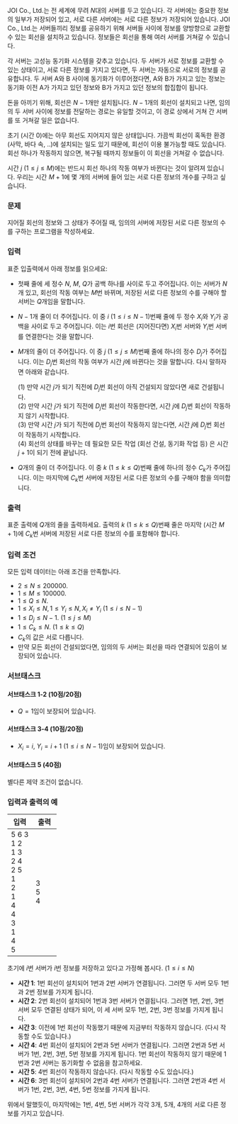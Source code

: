 JOI Co., Ltd.는 전 세계에 무려 $N$대의 서버를 두고 있습니다. 각 서버에는 중요한 정보의 일부가 저장되어 있고, 서로 다른 서버에는 서로 다른 정보가 저장되어 있습니다. JOI Co., Ltd.는 서버들끼리 정보를 공유하기 위해 서버들 사이에 정보를 양방향으로 교환할 수 있는 회선을 설치하고 있습니다. 정보들은 회선을 통해 여러 서버를 거쳐갈 수 있습니다.

각 서버는 고성능 동기화 시스템을 갖추고 있습니다. 두 서버가 서로 정보를 교환할 수 있는 상태이고, 서로 다른 정보를 가지고 있다면, 두 서버는 자동으로 서로의 정보를 공유합니다. 두 서버 A와 B 사이에 동기화가 이루어졌다면, A와 B가 가지고 있는 정보는 동기화 이전 A가 가지고 있던 정보와 B가 가지고 있던 정보의 합집합이 됩니다.

돈을 아끼기 위해, 회선은 $N-1$개만 설치됩니다. $N-1$개의 회선이 설치되고 나면, 임의의 두 서버 사이에 정보를 전달하는 경로는 유일할 것이고, 이 경로 상에서 거쳐 간 서버를 또 거쳐갈 일은 없습니다.

초기 (시간 0)에는 아무 회선도 지어지지 않은 상태입니다. 가끔씩 회선이 혹독한 환경 (사막, 바다 속, ..)에 설치되는 일도 있기 때문에, 회선이 이용 불가능할 때도 있습니다. 회선 하나가 작동하지 않으면, 복구될 때까지 정보들이 이 회선을 거쳐갈 수 없습니다.

시간 $j$ ($1 \le j \le M$)에는 반드시 회선 하나의 작동 여부가 바뀐다는 것이 알려져 있습니다. 우리는 시간 $M+1$에 몇 개의 서버에 들어 있는 서로 다른 정보의 개수를 구하고 싶습니다.

### 문제

지어질 회선의 정보와 그 상태가 주어질 때, 임의의 서버에 저장된 서로 다른 정보의 수를 구하는 프로그램을 작성하세요.

### 입력

표준 입출력에서 아래 정보를 읽으세요:

* 첫째 줄에 세 정수 $N$, $M$, $Q$가 공백 하나를 사이로 두고 주어집니다. 이는 서버가 $N$개 있고, 회선의 작동 여부는 $M$번 바뀌며, 저장된 서로 다른 정보의 수를 구해야 할 서버는 $Q$개임을 말합니다.

* $N-1$개 줄이 더 주어집니다. 이 중 $i$ ($1 \le i \le N-1$)번째 줄에 두 정수 $X_i$와 $Y_i$가 공백을 사이로 두고 주어집니다. 이는 $i$번 회선은 (지어진다면) $X_i$번 서버와 $Y_i$번 서버를 연결한다는 것을 말합니다.

* $M$개의 줄이 더 주어집니다. 이 중 $j$ ($1 \le j \le M$)번째 줄에 하나의 정수 $D_j$가 주어집니다. 이는 $D_j$번 회선의 작동 여부가 시간 $j$에 바뀐다는 것을 말합니다. 다시 말하자면 아래와 같습니다.

  (1) 만약 시간 $j$가 되기 직전에 $D_j$번 회선이 아직 건설되지 않았다면 새로 건설됩니다.<br>
  (2) 만약 시간 $j$가 되기 직전에 $D_j$번 회선이 작동한다면, 시간 $j$에 $D_j$번 회선이 작동하지 않기 시작합니다.<br>
  (3) 만약 시간 $j$가 되기 직전에 $D_j$번 회선이 작동하지 않는다면, 시간 $j$에 $D_j$번 회선이 작동하기 시작합니다.<br>
  (4) 회선의 상태를 바꾸는 데 필요한 모든 작업 (회선 건설, 동기화 작업 등) 은 시간 $j+1$이 되기 전에 끝납니다.<br>

* $Q$개의 줄이 더 주어집니다. 이 중 $k$ ($1 \le k \le Q$)번째 줄에 하나의 정수 $C_k$가 주어집니다. 이는 마지막에 $C_k$번 서버에 저장된 서로 다른 정보의 수를 구해야 함을 의미합니다.


### 출력

표준 출력에 $Q$개의 줄을 출력하세요. 출력의 $k$ ($1 \le k \le Q$)번째 줄은 마지막 (시간 $M+1$)에 $C_k$번 서버에 저장된 서로 다른 정보의 수를 포함해야 합니다.

### 입력 조건

모든 입력 데이터는 아래 조건을 만족합니다.

* $2 \le N \le 200 000.$
* $1 \le M \le 100 000.$
* $1 \le Q \le N.$
* $1 \le X_i \le N, 1 \le Y_i \le N, X_i \neq Y_i$ ($1 \le i \le N-1$)
* $1 \le D_j \le N-1.$ ($1 \le j \le M$)
* $1 \le C_k \le N.$ ($1 \le k \le Q$)
* $C_k$의 값은 서로 다릅니다.
* 만약 모든 회선이 건설되었다면, 임의의 두 서버는 회선을 따라 연결되어 있음이 보장되어 있습니다.

### 서브태스크

#### 서브태스크 1-2 (10점/20점)

* $Q = 1$임이 보장되어 있습니다.

#### 서브태스크 3-4 (10점/20점)

* $X_i = i$, $Y_i = i+1$ ($1 \le i \le N-1$)임이 보장되어 있습니다.

#### 서브태스크 5 (40점)

별다른 제약 조건이 없습니다.

### 입력과 출력의 예

<table class='table table-bordered table-condensed'>
 <thead>
  <tr>
   <th style="width: 50%;">입력</th>
   <th style="width: 50%;">출력</th>
  </tr>
 </thead>
 <tbody>
  <tr>
   <td class="code-font">5 6 3<br/>
1 2<br/>
1 3<br/>
2 4<br/>
2 5<br/>
1<br/>
2<br/>
1<br/>
4<br/>
4<br/>
3<br/>
1<br/>
4<br/>
5</td>
   <td class="code-font">3<br/>
5<br/>
4</td>
  </tr>
 </tbody>
</table>

초기에 $i$번 서버가 $i$번 정보를 저장하고 있다고 가정해 봅시다. ($1 \le i \le N$)

* **시간 1**: 1번 회선이 설치되어 1번과 2번 서버가 연결됩니다. 그러면 두 서버 모두 1번과 2번 정보를 가지게 됩니다.
* **시간 2**: 2번 회선이 설치되어 1번과 3번 서버가 연결됩니다. 그러면 1번, 2번, 3번 서버 모두 연결된 상태가 되어, 이 세 서버 모두 1번, 2번, 3번 정보를 가지게 됩니다.
* **시간 3**: 이전에 1번 회선이 작동했기 때문에 지금부터 작동하지 않습니다. (다시 작동할 수도 있습니다.)
* **시간 4**: 4번 회선이 설치되어 2번과 5번 서버가 연결됩니다. 그러면 2번과 5번 서버가 1번, 2번, 3번, 5번 정보를 가지게 됩니다. 1번 회선이 작동하지 않기 때문에 1번과 2번 서버는 동기화할 수 없음을 참고하세요.
* **시간 5**: 4번 회선이 작동하지 않습니다. (다시 작동할 수도 있습니다.)
* **시간 6**: 3번 회선이 설치되어 2번과 4번 서버가 연결됩니다. 그러면 2번과 4번 서버가 1번, 2번, 3번, 4번, 5번 정보를 가지게 됩니다.

위에서 말했듯이, 마지막에는 1번, 4번, 5번 서버가 각각 3개, 5개, 4개의 서로 다른 정보를 가지고 있습니다.